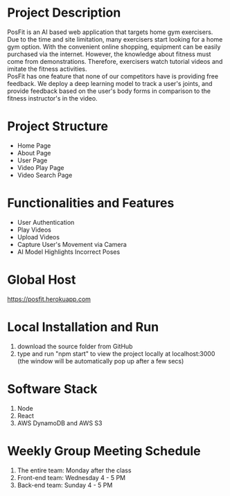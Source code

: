 # Project Description
PosFit is an AI based web application that targets home gym exercisers. Due to the time and site limitation, many exercisers start looking for a home gym option. With the convenient online shopping, equipment can be easily purchased via the internet. However, the knowledge about fitness must come from demonstrations. Therefore, exercisers watch tutorial videos and imitate the fitness activities.\
PosFit has one feature that none of our competitors have is providing free feedback. We deploy a deep learning model to track a user's joints, and provide feedback based on the user's body forms in comparison to the fitness instructor's in the video.

# Project Structure
<ul>
<li>Home Page</li>
<li>About Page</li>
<li>User Page</li>
<li>Video Play Page</li>
<li>Video Search Page</li>
</ul>

# Functionalities and Features
<ul>
<li>User Authentication</li>
<li>Play Videos</li>
<li>Upload Videos</li>
<li>Capture User's Movement via Camera</li>
<li>AI Model Highlights Incorrect Poses</li>
</ul>

# Global Host
https://posfit.herokuapp.com

# Local Installation and Run
1) download the source folder from GitHub
2) type and run "npm start" to view the project locally at localhost:3000  (the window will be automatically pop up after a few secs)

# Software Stack
1) Node
2) React
3) AWS DynamoDB and AWS S3

# Weekly Group Meeting Schedule
1) The entire team: Monday after the class
2) Front-end team:  Wednesday 4 - 5 PM
3) Back-end team:   Sunday 4 - 5 PM
